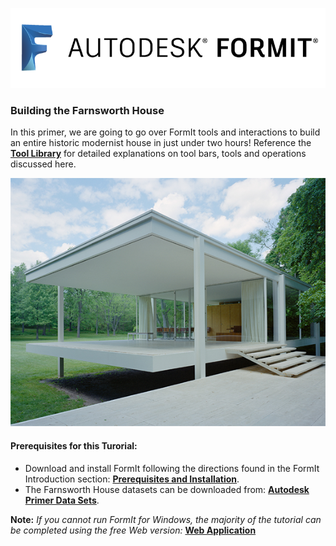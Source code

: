 ![](/assets/b5030b43-df24-4259-ad6a-94bcad61bc78.png)

### Building the Farnsworth House

In this primer, we are going to go over FormIt tools and interactions to build an entire historic modernist house in just under two hours! Reference the [**Tool Library**](../tool-library/tool-library.md) for detailed explanations on tool bars, tools and operations discussed here. 

![](./images/49e004f3-d500-4890-9188-e8a87c1e396a-2.png)

#### Prerequisites for this Turorial:
- Download and install FormIt following the directions found in the FormIt Introduction section: [**Prerequisites and Installation**](../formit-introduction/prerequisites-and-installation.md).
- The Farnsworth House datasets can be downloaded from: [**Autodesk Primer Data Sets**](https://autodesk.app.box.com/s/thavswirrbflit27rbqzl26ljj7fu1uv).

**Note:** *If you cannot run FormIt for Windows, the majority of the tutorial can be completed using the free Web version:* [**Web Application**](https://formit.autodesk.com/app)

